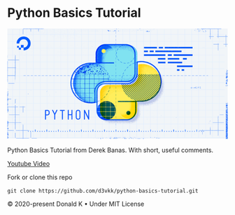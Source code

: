 # Python Basics Tutorial

![Python](https://github.com/d3vkk/python-basics-tutorial/blob/master/python.png)

Python Basics Tutorial from Derek Banas. With short, useful comments.

[Youtube Video](https://www.youtube.com/watch?v=H1elmMBnykA)

Fork or clone this repo
```
git clone https://github.com/d3vkk/python-basics-tutorial.git
```

© 2020-present Donald K • Under MIT License
